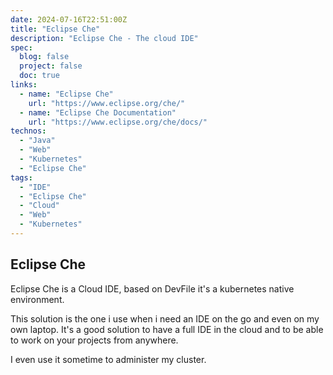 ```yaml
---
date: 2024-07-16T22:51:00Z
title: "Eclipse Che"
description: "Eclipse Che - The cloud IDE"
spec:
  blog: false
  project: false
  doc: true
links:
  - name: "Eclipse Che"
    url: "https://www.eclipse.org/che/"
  - name: "Eclipse Che Documentation"
    url: "https://www.eclipse.org/che/docs/"
technos:
  - "Java"
  - "Web"
  - "Kubernetes"
  - "Eclipse Che"
tags:
  - "IDE"
  - "Eclipse Che"
  - "Cloud"
  - "Web"
  - "Kubernetes"
---
```


## Eclipse Che

Eclipse Che is a Cloud IDE, based on DevFile it's a kubernetes native environment.

This solution is the one i use when i need an IDE on the go and even on my own laptop. It's a good solution to have a full IDE in the cloud and to be able to work on your projects from anywhere.

I even use it sometime to administer my cluster.
